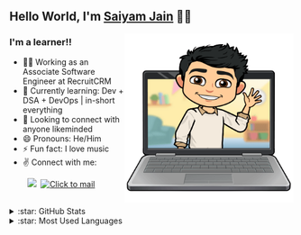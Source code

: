 ## Hello World, I'm [Saiyam Jain] 🤸‍♂️

<img align="right" alt="img" src="https://github.com/saiyumm/saiyumm/blob/main/345.png" width="300" />

### I'm a learner!!

- 👨‍💻 Working as an Associate Software Engineer at RecruitCRM
- 🌱 Currently learning: Dev + DSA + DevOps | in-short everything
- 🤝 Looking to connect with anyone likeminded
- 😄 Pronouns: He/Him
- ⚡ Fun fact: I love music
- :v: Connect with me:

&nbsp;&nbsp;&nbsp;&nbsp;&nbsp;&nbsp;&nbsp;
<a href="https://in.linkedin.com/in/saiyumm" target="_blank"><img src="https://github.com/gauravghongde/social-icons/blob/master/PNG/Color/LinkedIN.png" width="40"/></a>&nbsp;
[<img src="https://github.com/gauravghongde/social-icons/blob/master/PNG/Color/Gmail.png" alt="Click to mail" width="40">](mailto:jainsanyam1432@gmail.com)


<br />

<details>
  <summary>:star: GitHub Stats</summary>
  <img alt="Saiyam's GitHub Stats" src="https://github-readme-stats.vercel.app/api?username=saiyumm&show_icons=true&hide_border=true" />
</details>

<details>
  <summary>:star: Most Used Languages</summary>
  <img alt="Saiyam's GitHub Top Languages" src="https://github-readme-stats.vercel.app/api/top-langs/?username=saiyumm" />
</details>

[Saiyam Jain]: https://in.linkedin.com/in/saiyumm
[linkedin]: https://in.linkedin.com/in/saiyumm
